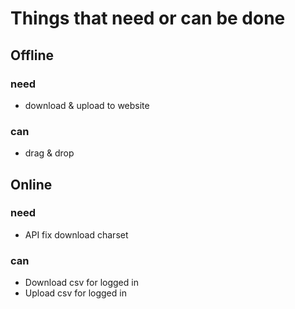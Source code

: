 # Things that need or can be done

## Offline
### need

* download & upload to website

### can

* drag & drop

## Online
### need

* API fix download charset

### can

* Download csv for logged in
* Upload csv for logged in
